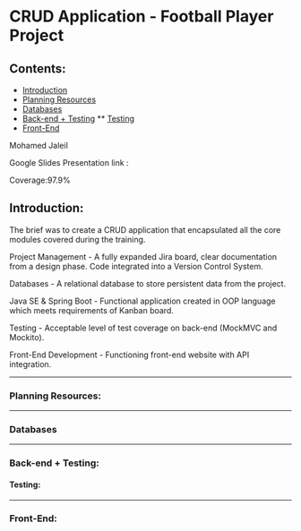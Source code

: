 CRUD Application - Football Player Project
====================================

## Contents:
* [Introduction](#Introduction)
* [Planning Resources](#Planning-Resources)
* [Databases](#Databases)
* [Back-end + Testing](#Back-end+Testing)
** [Testing](#Testing)
* [Front-End](#Front-End)

Mohamed Jaleil

Google Slides Presentation link :

Coverage:97.9%

Introduction:
-------------

The brief was to create a CRUD application that encapsulated all the core modules covered during the training.

Project Management - A fully expanded Jira board, clear documentation from a design phase. Code integrated into a Version Control System.

Databases - A relational database to store persistent data from the project.

Java SE & Spring Boot - Functional application created in OOP language which meets requirements of Kanban board.

Testing - Acceptable level of test coverage on back-end (MockMVC and Mockito).

Front-End Development - Functioning front-end website with API integration.

* * * * *

### Planning Resources:



* * * * *

### Databases



* * * * *

### Back-end + Testing:




#### Testing:



* * * * *

### Front-End:

